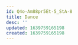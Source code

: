 ```yaml
---
id: Q4o-Am88pr5Et-5_StA-8
title: Dance
desc: ''
updated: 1639759165198
created: 1639759165198
---
```


